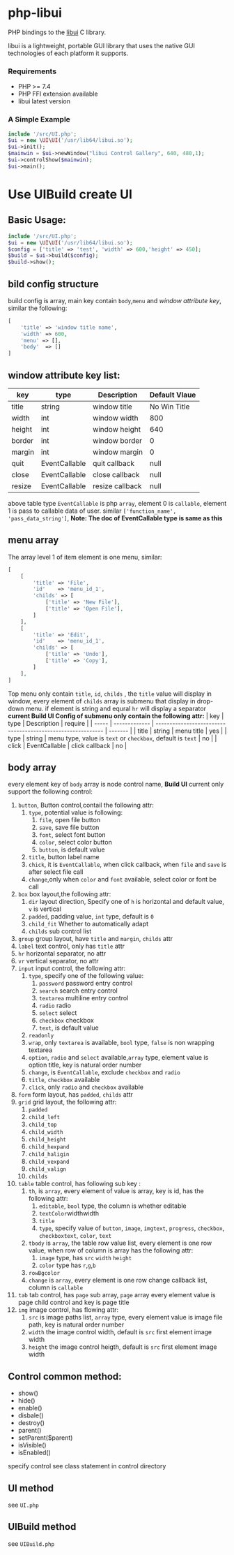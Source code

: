 # php-libui
PHP bindings to the [libui](https://github.com/andlabs/libui) C library.

libui is a lightweight, portable GUI library that uses the native GUI technologies of each platform it supports.

### Requirements
* PHP >= 7.4
* PHP FFI extension available
* libui latest version

### A Simple Example
```php
include '/src/UI.php';
$ui = new \UI\UI('/usr/lib64/libui.so');
$ui->init();
$mainwin = $ui->newWindow("libui Control Gallery", 640, 480,1);
$ui->controlShow($mainwin);
$ui->main();
```

# Use UIBuild create UI

##  Basic Usage:
```php
include '/src/UI.php';
$ui = new \UI\UI('/usr/lib64/libui.so');
$config = ['title' => 'test', 'width' => 600,'height' => 450];
$build = $ui->build($config);
$build->show();
```

## bild config structure

build config is array, main key contain `body`,`menu` and *window attribute key*, similar the following:
```php
[
    'title' => 'window title name',
    'width' => 600,
    'menu' => [],
    'body'  => []
]
```

## window attribute key list:
| key    | type          | Description     | Default Vlaue |
| ------ | ------------- | --------------- | ------------- |
| title  | string        | window title    | No Win Title  |
| width  | int           | window width    | 800           |
| height | int           | window height   | 640           |
| border | int           | window border   | 0             |
| margin | int           | window margin   | 0             |
| quit   | EventCallable | quit callback   | null          |
| close  | EventCallable | close callback  | null          |
| resize | EventCallable | resize callback | null          |

above table type `EventCallable` is php `array`, element 0 is `callable`, element 1 is pass to callable data of user. similar `['function_name', 'pass_data_string']`,  __Note: The doc of EventCallable type is same as this__

## menu array
The array level 1 of item element is one menu, similar:
```php
[
    [
        'title' => 'File',
        'id'    => 'menu_id_1',
        'childs' => [
            ['title' => 'New File'],
            ['title' => 'Open File'],
        ]
    ],
    [
        'title' => 'Edit',
        'id'    => 'menu_id_1',
        'childs' => [
            ['title' => 'Undo'],
            ['title' => 'Copy'],
        ]
    ],
]
```
Top menu only contain `title`, `id`, `childs` , the `title` value will display in window, every element of `childs` array is submenu that display in drop-down menu. if element is string and equral `hr` will display a separator  
__current Build UI Config of submenu only contain the following attr:__
| key   | type          | Description                                                 | require |
| ----- | ------------- | ----------------------------------------------------------- | ------- |
| title | string        | menu title                                                  | yes     |
| type  | string        | menu type, value is `text` or `checkbox`, default is `text` | no      |
| click | EventCallable | click callback                                              | no      |

## body array  
every element key of `body` array is node control name, __Build UI__ current only support the following control:

1. `button`, Button control,contail the following attr:
   1. `type`,  potential value is following:
      1. `file`, open file button
      2. `save`, save file button
      3. `font`, select font button
      4. `color`, select color button
      5. `button`, is default value
   2. `title`, button label name
   3. `chick`, it is `EventCallable`, when click callback, when  `file` and `save` is after select file call
   4. `change`,only when `color` and `font` available, select color or font be call
2. `box` box layout,the following attr:
   1. `dir` layout direction, Specify one of `h` is horizontal and default value, `v` is vertical
   2. `padded`, padding value, `int` type, default is `0`
   3. `child_fit` Whether to automatically adapt
   4. `childs` sub control list
3. `group` group layout, have `title` and `margin`, `childs` attr
4. `label`  text control, only has `title` attr
5. `hr`   horizontal separator, no attr
6. `vr`   vertical separator, no attr
7. `input`  input control, the following attr:
   1. `type`, specify one of the following value:
      1. `password`  password entry control
      2. `search`   search entry control
      3. `textarea` multiline entry control
      4. `radio`    radio 
      5. `select`   select
      6. `checkbox` checkbox
      7. `text`, is default value
   2. `readonly`
   3. `wrap`, only `textarea` is available, `bool` type, `false` is non wrapping textarea
   4. `option`, `radio` and `select` available,`array` type, element value is option title, key is natural order number
   5. `change`, is `EventCallable`, exclude `checkbox` and `radio`
   6. `title`, `checkbox` available
   7. `click`, only `radio` and `checkbox` available
8. `form`   form layout, has `padded`, `childs` attr
9. `grid`   grid layout, the following attr:
    1. `padded`
    2. `child_left`
    3. `child_top`
    4. `child_width`
    5. `child_height`
    6. `child_hexpand`
    7. `child_haligin`
    8. `child_vexpand`
    9. `child_valign`
    10. `childs`
10. `table`  table control, has following sub key :
    1. `th`, is `array`, every element of value is array, key is id, has the following attr:
       1. `editable`, `bool` type, the column is whether editable
       2. `textColor`widthwidth
       3. `title`
       4. `type`, specify value of `button`, `image`, `imgtext`, `progress`, `checkbox`, `checkboxtext`, `color`, `text`
    2. `tbody` is `array`, the table row value list, every element is one row value, when row of column is array has the following attr:
       1. `image` type, has `src` `width` `height`
       2. `color` type has `r`,`g`,`b`
    3. `rowBgcolor`
    4. `change` is `array`, every element is one row change callback list, column is `callable`
11. `tab`    tab control, has `page` sub array, `page` array every element value is page child control and key is page title
12. `img`   image control, has flowing attr:
    1. `src` is image paths list, `array` type, every element value is image file path, key is natural order number
    2. `width`  the image control width, default is `src` first element image width
    3. `height` the image control heigth, default is `src` first element image width

## Control common method:
* show()
* hide()
* enable()
* disbale()
* destroy()
* parent()
* setParent($parent)
* isVisible()
* isEnabled()

specify control see class statement in control directory

## UI method
see `UI.php`

## UIBuild method
see `UIBuild.php`